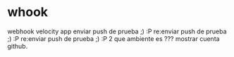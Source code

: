 # whook
webhook velocity app
enviar push de prueba ;) :P
re:enviar push de prueba ;) :P
re:enviar push de prueba ;) :P 2
que ambiente es ??? 
mostrar cuenta github.
